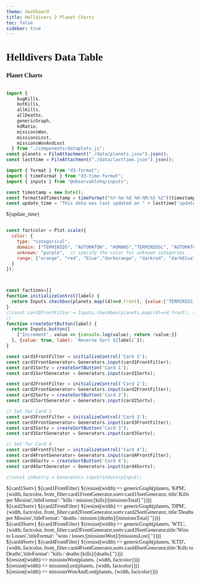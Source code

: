```yaml
---
theme: dashboard
title: Helldivers 2 Planet Charts
toc: false
sidebar: true
---
```



# Helldivers Data Table
### Planet Charts
<style>
  
@import url('https://fonts.googleapis.com/css2?family=Goldman&display=swap');

@import url('https://fonts.googleapis.com/css2?family=Rationale&display=swap');
body{ 
  font-family: 'Goldman' !important;
}
.card, .big {
  font-family: 'Goldman' !important;
}
[class*="inputs"] {
  font-family: 'Rationale' !important;
}
[class*="plot"] {
  font-family: 'Goldman' !important;
}
</style>

```js

import {
    bugKills,
    botKills,
    allKills,
    allDeaths,
    genericGraph,
    kdRatio,
    missionsWon,
    missionsLost,
    missionsWonAndLost
  } from "./components/dataplots.js";
const planets = FileAttachment("./data/planets.json").json();
const lasttime = FileAttachment("./data/lasttime.json").json();
```
```js
import { format } from "d3-format";
import { timeFormat } from "d3-time-format";
import { inputs } from "@observablehq/inputs";

const timestamp = new Date();
const formattedTimestamp = timeFormat("%Y-%m-%d %H:%M:%S %Z")(timestamp);
const update_time = "This data was last updated on " + lasttime['update_time'];


```

${update_time}

```js

const factcolor = Plot.scale({
  color: {
    type: "categorical",
    domain: ["TERMINIDS", "AUTOMATON", "HUMANS","TERMINIDSL", "AUTOMATONL", "HUMANSL"],  // specify known categories directly
    unknown: "purple",  // specify the color for unknown categories
    range: ["orange", "red", "blue","darkorange", "darkred", "darkblue"],  // colors for TERMINIDS, AUTOMATON, and HUMANS
  }
});




```




```js
const factions=[]
function initializeControl(label) {
  return Inputs.checkbox(planets.map((d)=>d.front), {value:['TERMINIDS','AUTOMATON'],unique:true,label: `Filter by  front`});
}
//const card1FrontFilter = Inputs.checkbox(planets.map((d)=>d.front), {label: `Filter by  front`});
//
function createSortButton(label) {
  return Inputs.button([
    ["Increment", value => {console.log(value); return !value;}]
  ], {value: true, label: `Reverse Sort ${label}`});
}

const card1FrontFilter = initializeControl('Card 1');
const card1FrontGenerator= Generators.input(card1FrontFilter);
const card1Sortv = createSortButton('Card 1');
const card1SortGenerator = Generators.input(card1Sortv);

const card2FrontFilter = initializeControl('Card 2');
const card2FrontGenerator= Generators.input(card2FrontFilter);
const card2Sortv = createSortButton('Card 2');
const card2SortGenerator = Generators.input(card2Sortv);

// Set for Card 3
const card3FrontFilter = initializeControl('Card 3');
const card3FrontGenerator= Generators.input(card3FrontFilter);
const card3Sortv = createSortButton('Card 3');
const card3SortGenerator = Generators.input(card3Sortv);

// Set for Card 4
const card4FrontFilter = initializeControl('Card 4');
const card4FrontGenerator= Generators.input(card4FrontFilter);
const card4Sortv = createSortButton('Card 4');
const card4SortGenerator = Generators.input(card4Sortv);

//const industry = Generators.input(industryInput);
```

<div class="grid grid-cols-2">

  <div class="card">
  ${card1Sortv}
  ${card1FrontFilter}
    ${resize((width) => genericGraph(planets, 'KPM', {width,  factcolor, front_filter:card1FrontGenerator,sortv:card1SortGenerator, title:'Kills per Mission','titleFormat': "kills / mission:[kills]/[missionsTotal] "}))}
  </div>
  <div class="card">
    ${card2Sortv}
  ${card2FrontFilter}
    ${resize((width) => genericGraph(planets, 'DPM', {width, factcolor,   front_filter:card2FrontGenerator,sortv:card2SortGenerator, title:'Deaths per Mission','titleFormat': "deaths / mission:[deaths]/[missionsTotal] "}))}
  </div>
  <div class="card">
    ${card3Sortv}
  ${card3FrontFilter}
    ${resize((width) => genericGraph(planets, 'WTL', {width, factcolor,  front_filter:card3FrontGenerator,sortv:card3SortGenerator,title:'Wins to Losses','titleFormat': "wins / losses:[missionsWon]/[missionsLost] "}))}
  </div>
    <div class="card">
      ${card4Sortv}
  ${card4FrontFilter}
    ${resize((width) => genericGraph(planets, 'KTD', {width, factcolor, front_filter:card4FrontGenerator,sortv:card4SortGenerator,title:'Kills to Deaths','titleFormat': "kills / deaths:[kills]/[deaths] "}))}
  </div>
</div>



<div class="grid grid-cols-2">
  <div class="card">
    ${resize((width) => missionsWon(planets, {width, factcolor}))}
  </div>
      <div class="card">
    ${resize((width) => missionsLost(planets, {width, factcolor}))}
  </div>
    
</div>


<div class="grid grid-cols-1">
<div class="card">
    ${resize((width) => missionsWonAndLost(planets, {width, factcolor}))}
  </div>
  </div>


